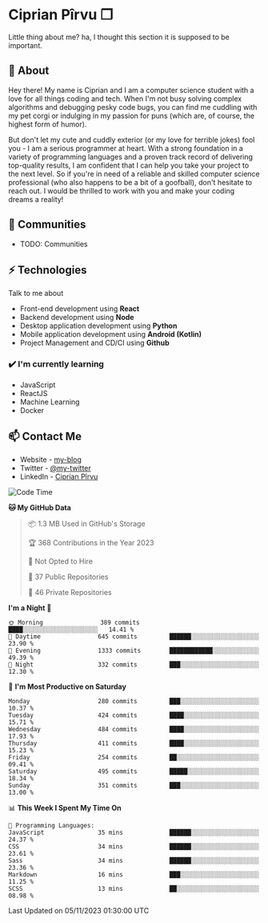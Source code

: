 # Ciprian Pîrvu ❐

Little thing about me? ha, I thought this section it is supposed to be important.

## 🧐 About

Hey there! My name is Ciprian and I am a computer science student with a love for all things coding and tech. When I'm not busy solving complex algorithms and debugging pesky code bugs, you can find me cuddling with my pet corgi or indulging in my passion for puns (which are, of course, the highest form of humor).

But don't let my cute and cuddly exterior (or my love for terrible jokes) fool you - I am a serious programmer at heart. With a strong foundation in a variety of programming languages and a proven track record of delivering top-quality results, I am confident that I can help you take your project to the next level. So if you're in need of a reliable and skilled computer science professional (who also happens to be a bit of a goofball), don't hesitate to reach out. I would be thrilled to work with you and make your coding dreams a reality!

## 👯 Communities

-   TODO: Communities

## ⚡ Technologies

Talk to me about

-   Front-end development using **React**
-   Backend development using **Node**
-   Desktop application development using **Python**
-   Mobile application development using **Android (Kotlin)**
-   Project Management and CD/CI using **Github**

### ✔️ I'm currently learning

-   JavaScript
-   ReactJS
-   Machine Learning
-   Docker

## 📫 Contact Me

-   Website - [my-blog]()
-   Twitter - [@my-twitter]()
-   LinkedIn - [Ciprian Pîrvu](https://www.linkedin.com/in/p%C3%AErvu-ciprian-cristian-4415991b1/)

<!--START_SECTION:waka-->
![Code Time](http://img.shields.io/badge/Code%20Time-1%2C797%20hrs%2034%20mins-blue)

**🐱 My GitHub Data** 

> 📦 1.3 MB Used in GitHub's Storage 
 > 
> 🏆 368 Contributions in the Year 2023
 > 
> 🚫 Not Opted to Hire
 > 
> 📜 37 Public Repositories 
 > 
> 🔑 46 Private Repositories 
 > 
**I'm a Night 🦉** 

```text
🌞 Morning                389 commits         ████░░░░░░░░░░░░░░░░░░░░░   14.41 % 
🌆 Daytime                645 commits         ██████░░░░░░░░░░░░░░░░░░░   23.90 % 
🌃 Evening                1333 commits        ████████████░░░░░░░░░░░░░   49.39 % 
🌙 Night                  332 commits         ███░░░░░░░░░░░░░░░░░░░░░░   12.30 % 
```
📅 **I'm Most Productive on Saturday** 

```text
Monday                   280 commits         ███░░░░░░░░░░░░░░░░░░░░░░   10.37 % 
Tuesday                  424 commits         ████░░░░░░░░░░░░░░░░░░░░░   15.71 % 
Wednesday                484 commits         ████░░░░░░░░░░░░░░░░░░░░░   17.93 % 
Thursday                 411 commits         ████░░░░░░░░░░░░░░░░░░░░░   15.23 % 
Friday                   254 commits         ██░░░░░░░░░░░░░░░░░░░░░░░   09.41 % 
Saturday                 495 commits         █████░░░░░░░░░░░░░░░░░░░░   18.34 % 
Sunday                   351 commits         ███░░░░░░░░░░░░░░░░░░░░░░   13.00 % 
```


📊 **This Week I Spent My Time On** 

```text
💬 Programming Languages: 
JavaScript               35 mins             ██████░░░░░░░░░░░░░░░░░░░   24.37 % 
CSS                      34 mins             ██████░░░░░░░░░░░░░░░░░░░   23.61 % 
Sass                     34 mins             ██████░░░░░░░░░░░░░░░░░░░   23.36 % 
Markdown                 16 mins             ███░░░░░░░░░░░░░░░░░░░░░░   11.25 % 
SCSS                     13 mins             ██░░░░░░░░░░░░░░░░░░░░░░░   08.98 % 
```


 Last Updated on 05/11/2023 01:30:00 UTC
<!--END_SECTION:waka-->
